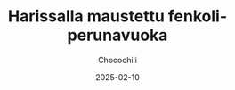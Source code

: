 ---
title: "Harissalla maustettu fenkoli-perunavuoka"
image: "https://vegaanibotti.lauravuo.me/2025/02/2025-02-10_small.png"
date: 2025-02-10
receipt_url: "https://chocochili.net/2021/03/harissalla-maustettu-fenkoli-perunavuoka/"
author: "Chocochili"
---
